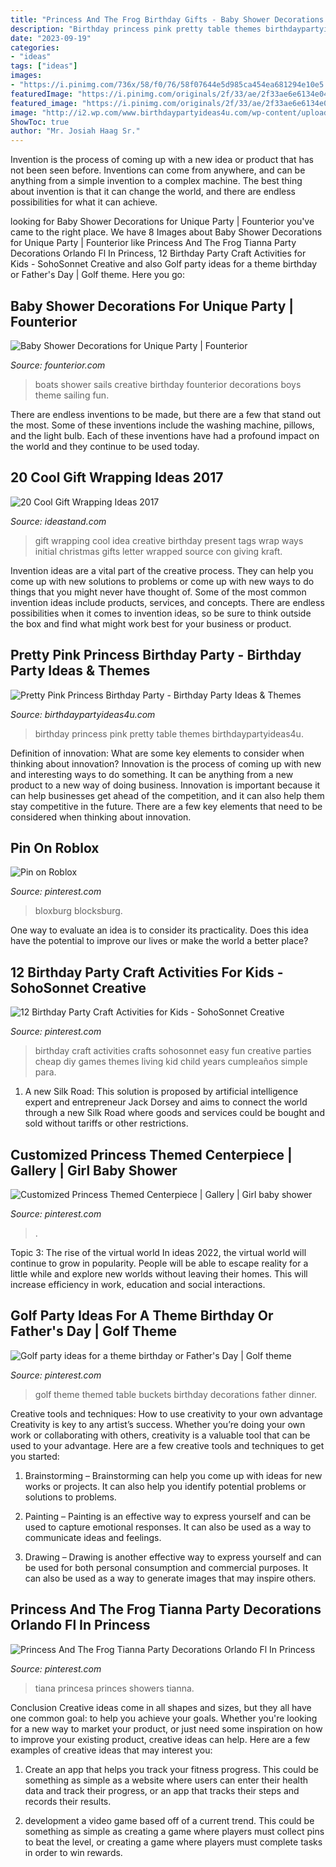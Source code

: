 ```yaml
---
title: "Princess And The Frog Birthday Gifts - Baby Shower Decorations For Unique Party"
description: "Birthday princess pink pretty table themes birthdaypartyideas4u"
date: "2023-09-19"
categories:
- "ideas"
tags: ["ideas"]
images:
- "https://i.pinimg.com/736x/58/f0/76/58f07644e5d985ca454ea681294e10e5.jpg"
featuredImage: "https://i.pinimg.com/originals/2f/33/ae/2f33ae6e6134e04171b3de6a6d2be44c.jpg"
featured_image: "https://i.pinimg.com/originals/2f/33/ae/2f33ae6e6134e04171b3de6a6d2be44c.jpg"
image: "http://i2.wp.com/www.birthdaypartyideas4u.com/wp-content/uploads/2016/08/pretty-pink-princess-birthday-party-food-table.jpg"
ShowToc: true
author: "Mr. Josiah Haag Sr."
---
```



Invention is the process of coming up with a new idea or product that has not been seen before. Inventions can come from anywhere, and can be anything from a simple invention to a complex machine. The best thing about invention is that it can change the world, and there are endless possibilities for what it can achieve.

	

		
looking for Baby Shower Decorations for Unique Party | Founterior you've came to the right place. We have 8 Images about Baby Shower Decorations for Unique Party | Founterior like Princess And The Frog Tianna Party Decorations Orlando Fl In Princess, 12 Birthday Party Craft Activities for Kids - SohoSonnet Creative and also Golf party ideas for a theme birthday or Father&#039;s Day | Golf theme. Here you go:
		
    
## Baby Shower Decorations For Unique Party | Founterior

<img loading=lazy src="http://founterior.com/wp-content/uploads/2014/10/Creative-boats-with-sails-for-boy-shower-party.jpg" onerror="this.onerror=null;this.src='https://tse4.mm.bing.net/th?id=OIP.g8MqMI8pkUwHnSAAUc7qoAHaJ4&amp;pid=15.1';" alt="Baby Shower Decorations for Unique Party | Founterior">

_Source: founterior.com_

>boats shower sails creative birthday founterior decorations boys theme sailing fun. 

	

There are endless inventions to be made, but there are a few that stand out the most. Some of these inventions include the washing machine, pillows, and the light bulb. Each of these inventions have had a profound impact on the world and they continue to be used today.

    
## 20 Cool Gift Wrapping Ideas 2017

<img loading=lazy src="http://ideastand.com/wp-content/uploads/2014/10/gift-wrapping-ideas/3-cool-gift-wrapping-ideas.jpg" onerror="this.onerror=null;this.src='https://tse2.mm.bing.net/th?id=OIP.IumchR58nq-vAcfGyDOSDAHaJ4&amp;pid=15.1';" alt="20 Cool Gift Wrapping Ideas 2017">

_Source: ideastand.com_

>gift wrapping cool idea creative birthday present tags wrap ways initial christmas gifts letter wrapped source con giving kraft. 

	

Invention ideas are a vital part of the creative process. They can help you come up with new solutions to problems or come up with new ways to do things that you might never have thought of. Some of the most common invention ideas include products, services, and concepts. There are endless possibilities when it comes to invention ideas, so be sure to think outside the box and find what might work best for your business or product.

    
## Pretty Pink Princess Birthday Party - Birthday Party Ideas &amp; Themes

<img loading=lazy src="http://i2.wp.com/www.birthdaypartyideas4u.com/wp-content/uploads/2016/08/pretty-pink-princess-birthday-party-food-table.jpg" onerror="this.onerror=null;this.src='https://tse2.mm.bing.net/th?id=OIP.HFWYWpMtsyvXgLx6h-S_JwHaMP&amp;pid=15.1';" alt="Pretty Pink Princess Birthday Party - Birthday Party Ideas &amp; Themes">

_Source: birthdaypartyideas4u.com_

>birthday princess pink pretty table themes birthdaypartyideas4u. 

	

Definition of innovation: What are some key elements to consider when thinking about innovation?
Innovation is the process of coming up with new and interesting ways to do something. It can be anything from a new product to a new way of doing business. Innovation is important because it can help businesses get ahead of the competition, and it can also help them stay competitive in the future.
There are a few key elements that need to be considered when thinking about innovation.

    
## Pin On Roblox

<img loading=lazy src="https://i.pinimg.com/736x/ac/dc/01/acdc01864004afc644b85891ff1fadc0.jpg" onerror="this.onerror=null;this.src='https://tse4.mm.bing.net/th?id=OIP.HQ3Thv7Z5w_R4lSNBqD8GgHaD_&amp;pid=15.1';" alt="Pin on Roblox">

_Source: pinterest.com_

>bloxburg blocksburg. 

	

One way to evaluate an idea is to consider its practicality. Does this idea have the potential to improve our lives or make the world a better place?

    
## 12 Birthday Party Craft Activities For Kids - SohoSonnet Creative

<img loading=lazy src="https://i.pinimg.com/originals/2f/33/ae/2f33ae6e6134e04171b3de6a6d2be44c.jpg" onerror="this.onerror=null;this.src='https://tse1.mm.bing.net/th?id=OIP.W2YyNRJhwtMIq-6WNTSwVQHaLY&amp;pid=15.1';" alt="12 Birthday Party Craft Activities for Kids - SohoSonnet Creative">

_Source: pinterest.com_

>birthday craft activities crafts sohosonnet easy fun creative parties cheap diy games themes living kid child years cumpleaños simple para. 

	

1. A new Silk Road: This solution is proposed by artificial intelligence expert and entrepreneur Jack Dorsey and aims to connect the world through a new Silk Road where goods and services could be bought and sold without tariffs or other restrictions.

    
## Customized Princess Themed Centerpiece | Gallery | Girl Baby Shower

<img loading=lazy src="https://i.pinimg.com/736x/ba/d0/b2/bad0b219477ba8645adbcf89f2c431ea.jpg" onerror="this.onerror=null;this.src='https://tse4.mm.bing.net/th?id=OIP.q1fSvn0U44WKaERZst_UFgHaNJ&amp;pid=15.1';" alt="Customized Princess Themed Centerpiece | Gallery | Girl baby shower">

_Source: pinterest.com_

>. 

	

Topic 3: The rise of the virtual world
In ideas 2022, the virtual world will continue to grow in popularity. People will be able to escape reality for a little while and explore new worlds without leaving their homes. This will increase efficiency in work, education and social interactions.

    
## Golf Party Ideas For A Theme Birthday Or Father&#039;s Day | Golf Theme

<img loading=lazy src="https://i.pinimg.com/736x/58/f0/76/58f07644e5d985ca454ea681294e10e5.jpg" onerror="this.onerror=null;this.src='https://tse2.mm.bing.net/th?id=OIP.gSqPLZJiY6v_wS3LlVExsAHaJ3&amp;pid=15.1';" alt="Golf party ideas for a theme birthday or Father&#039;s Day | Golf theme">

_Source: pinterest.com_

>golf theme themed table buckets birthday decorations father dinner. 

	

Creative tools and techniques: How to use creativity to your own advantage
Creativity is key to any artist’s success. Whether you’re doing your own work or collaborating with others, creativity is a valuable tool that can be used to your advantage. Here are a few creative tools and techniques to get you started:
1. Brainstorming – Brainstorming can help you come up with ideas for new works or projects. It can also help you identify potential problems or solutions to problems.

2. Painting – Painting is an effective way to express yourself and can be used to capture emotional responses. It can also be used as a way to communicate ideas and feelings.

3. Drawing – Drawing is another effective way to express yourself and can be used for both personal consumption and commercial purposes. It can also be used as a way to generate images that may inspire others.


    
## Princess And The Frog Tianna Party Decorations Orlando Fl In Princess

<img loading=lazy src="https://i.pinimg.com/736x/b3/59/cb/b359cbb4458226cd20ae39ed9ce0addc.jpg" onerror="this.onerror=null;this.src='https://tse4.mm.bing.net/th?id=OIP._ITUbl35K0zONruyQ0sRrAHaJ4&amp;pid=15.1';" alt="Princess And The Frog Tianna Party Decorations Orlando Fl In Princess">

_Source: pinterest.com_

>tiana princesa princes showers tianna. 

	

Conclusion
Creative ideas come in all shapes and sizes, but they all have one common goal: to help you achieve your goals. Whether you're looking for a new way to market your product, or just need some inspiration on how to improve your existing product, creative ideas can help. Here are a few examples of creative ideas that may interest you: 
1. Create an app that helps you track your fitness progress. This could be something as simple as a website where users can enter their health data and track their progress, or an app that tracks their steps and records their results.

2. development a video game based off of a current trend. This could be something as simple as creating a game where players must collect pins to beat the level, or creating a game where players must complete tasks in order to win rewards.



